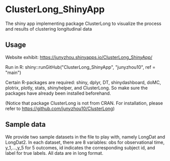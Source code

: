# ClusterLong_ShinyApp
The shiny app implementing package ClusterLong to visualize the process and results of clustering longitudinal data


## Usage
Website exhibit:
https://junyzhou.shinyapps.io/ClusterLong_ShinyApp/

Run in R: shiny::runGitHub("ClusterLong_ShinyApp", "junyzhou10", ref = "main")

Certain R-packages are required: shiny, dplyr, DT, shinydashboard, doMC, plotrix, plotly, stats, shinyhelper, and ClusterLong. So make sure the packages have already been installed beforehand.

(Notice that package ClusterLong is not from CRAN. For installation, please refer to https://github.com/junyzhou10/ClusterLong)

## Sample data
We provide two sample datasets in the file to play with, namely LongDat and LongDat2. In each dataset, there are 8 variables: obs for observational time, y_1,...,y_5 for 5 outcomes, id indicates the corresponding subject id, and label for true labels. All data are in long format.


